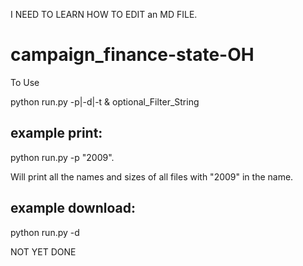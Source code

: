 I NEED TO LEARN HOW TO EDIT an MD FILE.


campaign_finance-state-OH
=========================

To Use 

python run.py -p<print list>|-d<download>|-t<transform> & optional_Filter_String

example print:
---------------
python run.py -p "2009".

Will print all the names and sizes of all files with "2009" in the name.


example download:
----------------
python run.py -d  



NOT YET DONE
